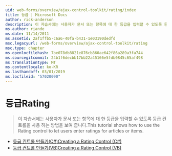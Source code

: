 ```yaml
---
uid: web-forms/overview/ajax-control-toolkit/rating/index
title: 등급 | Microsoft Docs
author: rick-anderson
description: 이 자습서에는 사용자가 문서 또는 항목에 대 한 등급을 입력할 수 있도록 등급 컨트롤을 사용 하는 방법을 보여 줍니다.
ms.author: riande
ms.date: 11/14/2011
ms.assetid: 2af1ffb5-c6a6-40fa-b431-1e03190dedfd
msc.legacyurl: /web-forms/overview/ajax-control-toolkit/rating
msc.type: chapter
ms.openlocfilehash: 7be078db8821e876cb860ae642f86a289a3fa744
ms.sourcegitcommit: 24b1f6decbb17bb22a45166e5fdb0845c65af498
ms.translationtype: MT
ms.contentlocale: ko-KR
ms.lasthandoff: 03/01/2019
ms.locfileid: "57020090"
---
```

<a name="rating"></a><span data-ttu-id="20f99-103">등급</span><span class="sxs-lookup"><span data-stu-id="20f99-103">Rating</span></span>
====================
> <span data-ttu-id="20f99-104">이 자습서에는 사용자가 문서 또는 항목에 대 한 등급을 입력할 수 있도록 등급 컨트롤을 사용 하는 방법을 보여 줍니다.</span><span class="sxs-lookup"><span data-stu-id="20f99-104">This tutorial shows how to use the Rating control to let users enter ratings for articles or items.</span></span>


- [<span data-ttu-id="20f99-105">등급 컨트롤 만들기(C#)</span><span class="sxs-lookup"><span data-stu-id="20f99-105">Creating a Rating Control (C#)</span></span>](creating-a-rating-control-cs.md)
- [<span data-ttu-id="20f99-106">등급 컨트롤 만들기(VB)</span><span class="sxs-lookup"><span data-stu-id="20f99-106">Creating a Rating Control (VB)</span></span>](creating-a-rating-control-vb.md)
